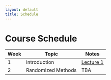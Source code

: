 ```yaml
---
layout: default
title: Schedule
---
```


# Course Schedule

| Week | Topic               | Notes         |
|------|---------------------|---------------|
| 1    | Introduction        | [Lecture 1](lectures/lecture1.pdf) |
| 2    | Randomized Methods  | TBA |
